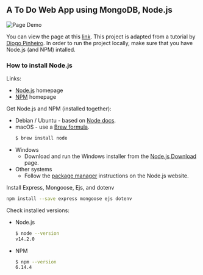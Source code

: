 ## A To Do Web App using MongoDB, Node.js

![Page Demo](demo.png)

You can view the page at this [link](https://pcsong33.github.io/cs279r-todo-app/). This project is adapted from a tutorial by [Diogo Pinheiro]([https://github.com/dhanishgajjar/js-to-do](https://medium.com/@diogo.fg.pinheiro/simple-to-do-list-app-with-node-js-and-mongodb-chapter-1-c645c7a27583)). In order to run the project locally, make sure that you have Node.js (and NPM) intalled.

### How to install Node.js

Links:

- [Node.js](https://nodejs.org/en/) homepage
- [NPM](https://www.npmjs.com/) homepage

Get Node.js and NPM (installed together):

- Debian / Ubuntu - based on [Node docs](https://github.com/nodesource/distributions/blob/master/README.md#installation-instructions).
- macOS - use a [Brew formula](https://formulae.brew.sh/formula/node).
    ```sh
    $ brew install node
    ```
- Windows
    - Download and run the Windows installer from the [Node.js Download](https://nodejs.org/en/download/) page.
- Other systems
    - Follow the [package manager](https://nodejs.org/en/download/package-manager/) instructions on the Node.js website.

Install Express, Mongoose, Ejs, and dotenv
```sh
npm install --save express mongoose ejs dotenv
```

Check installed versions:

- Node.js
    ```sh
    $ node --version
    v14.2.0
    ```
- NPM
   ```sh
   $ npm --version
   6.14.4
   ```
   

